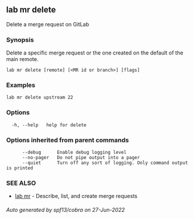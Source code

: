 ## lab mr delete

Delete a merge request on GitLab

### Synopsis

Delete a specific merge request or the one created on the default
of the main remote.

```
lab mr delete [remote] [<MR id or branch>] [flags]
```

### Examples

```
lab mr delete upstream 22
```

### Options

```
  -h, --help   help for delete
```

### Options inherited from parent commands

```
      --debug      Enable debug logging level
      --no-pager   Do not pipe output into a pager
      --quiet      Turn off any sort of logging. Only command output is printed
```

### SEE ALSO

* [lab mr](lab_mr.md)	 - Describe, list, and create merge requests

###### Auto generated by spf13/cobra on 27-Jun-2022
